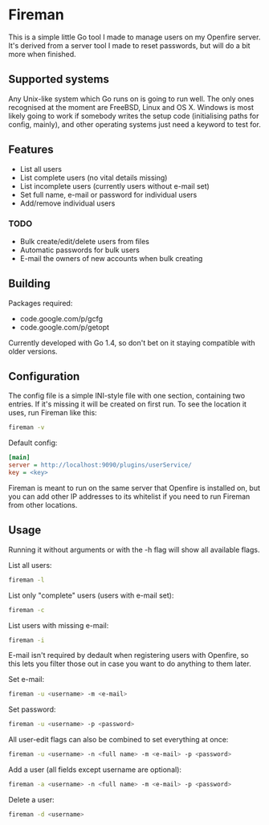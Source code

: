 # Fireman
This is a simple little Go tool I made to manage users on my Openfire server. It's derived from a server tool I made to reset passwords,
but will do a bit more when finished.

## Supported systems
Any Unix-like system which Go runs on is going to run well. The only ones recognised at the moment are FreeBSD, Linux and OS X.
Windows is most likely going to work if somebody writes the setup code (initialising paths for config, mainly), and other
operating systems just need a keyword to test for.


## Features
- List all users
- List complete users (no vital details missing)
- List incomplete users (currently users without e-mail set)
- Set full name, e-mail or password for individual users
- Add/remove individual users

### TODO
- Bulk create/edit/delete users from files
- Automatic passwords for bulk users
- E-mail the owners of new accounts when bulk creating

## Building
Packages required:
- code.google.com/p/gcfg
- code.google.com/p/getopt

Currently developed with Go 1.4, so don't bet on it staying compatible with older versions.

## Configuration
The config file is a simple INI-style file with one section, containing two entries. If it's missing it will be created on first run.
To see the location it uses, run Fireman like this:
```sh
fireman -v
```

Default config:
```ini
[main]
server = http://localhost:9090/plugins/userService/
key = <key>
```

Fireman is meant to run on the same server that Openfire is installed on, but you can add other IP addresses to its whitelist if you
need to run Fireman from other locations.

## Usage
Running it without arguments or with the -h flag will show all available flags.

List all users:
```sh
fireman -l
```

List only "complete" users (users with e-mail set):
```sh
fireman -c
```

List users with missing e-mail:
```sh
fireman -i
```
E-mail isn't required by dedault when registering users with Openfire, so this lets you filter those out in case you want to do
anything to them later.

Set e-mail:
```sh
fireman -u <username> -m <e-mail>
```

Set password:
```sh
fireman -u <username> -p <password>
```

All user-edit flags can also be combined to set everything at once:
```sh
fireman -u <username> -n <full name> -m <e-mail> -p <password>
```

Add a user (all fields except username are optional):
```sh
fireman -a <username> -n <full name> -m <e-mail> -p <password>
```

Delete a user:
```sh
fireman -d <username>
```
